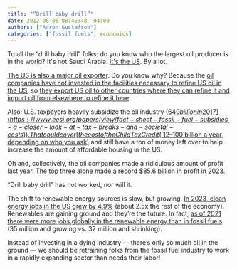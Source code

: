 ```yaml
---
title: "“Drill baby drill”"
date: 2012-08-06 08:46:48 -04:00
authors: ["Aaron Gustafson"]
categories: ["fossil fuels", economics]
---
```


To all the “drill baby drill” folks: do you know who the largest oil producer is in the world? It's not Saudi Arabia. [It's the US](https://www.statista.com/chart/16274/oil-productin-countries/). By a lot.

<!-- more -->

[The US is also a major oil exporter](https://en.wikipedia.org/wiki/List_of_countries_by_oil_exports). Do you know why? Because the [oil companies have not invested in the facilities necessary to refine US oil in the US](https://www.youtube.com/watch?v=veTbuLu7znc&t=544s), so [they export US oil to other countries where they can refine it and import oil from elsewhere to refine it here](https://www.eia.gov/energyexplained/oil-and-petroleum-products/imports-and-exports.php).

Also: U.S. taxpayers heavily subsidize the oil industry ([$649 billion in 2017](https://www.eesi.org/papers/view/fact-sheet-fossil-fuel-subsidies-a-closer-look-at-tax-breaks-and-societal-costs)). That could cover [the cost of the Child Tax Credit (~$12–100 billion a year, depending on who you ask)](https://www.cbpp.org/research/federal-tax/top-tax-priority-expanding-the-child-tax-credit-in-upcoming-economic) and still have a ton of money left over to help increase the amount of affordable housing in the US.

Oh and, collectively, the oil companies made a ridiculous amount of profit last year. [The top three alone made a record $85.6 billion in profit in 2023](https://www.washingtonexaminer.com/policy/energy-and-environment/2834541/oil-and-gas-supermajors-recorded-big-profits-in-2023/).

“Drill baby drill” has not worked, nor will it.

The shift to renewable energy sources is slow, but growing. [In 2023, clean energy jobs in the US grew by 4.9%](https://www.energy.gov/policy/us-energy-employment-jobs-report-useer) (about 2.5x the rest of the economy). Renewables are gaining ground and they’re the future. In fact, [as of 2021 there were more jobs globally in the renewable energy than in fossil fuels](https://www.iea.org/reports/world-energy-employment-2023/executive-summary) (35 million and growing vs. 32 million and shrinking). 

Instead of investing in a dying industry — there’s only so much oil in the ground — we should be retraining folks from the fossil fuel industry to work in a rapidly expanding sector than needs their labor!
